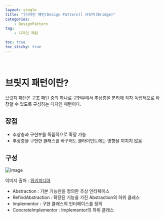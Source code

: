 ```yaml
---
layout: single
title: "[디자인 패턴(Design Pattern)] 브릿지(Bridge)"
categories: 
    - DesignPattern
tag:
    - 디자인 패턴

toc: true
toc_sticky: true
---
```


<br>

# 브릿지 패턴이란?
브릿지 패턴은 구조 패턴 중의 하나로 구현부에서 추상층을 분리해 각자 독립적으로 확장할 수 있도록 구성하는 디자인 패턴이다.

## 장점
- 추상층과 구현부를 독립적으로 확장 가능
- 추상층을 구현한 클래스를 바꾸어도 클라이언트에는 영향을 끼치지 않음

## 구성
![image](https://upload.wikimedia.org/wikipedia/commons/thumb/c/cf/Bridge_UML_class_diagram.svg/1500px-Bridge_UML_class_diagram.svg.png)

이미지 출처 : [위키피디아](https://ko.wikipedia.org/wiki/%EB%B8%8C%EB%A6%AC%EC%A7%80_%ED%8C%A8%ED%84%B4)

- Abstraction : 기본 기능만을 정의한 추상 인터페이스
- RefindAbstraction : 확장된 기능을 가진 Abstraction의 하위 클래스
- Implementor : 구현 클래스의 인터페이스를 정의
- ConcreteImplementor : Implementor의 하위 클래스